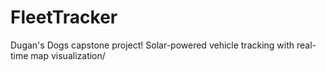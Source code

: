 # FleetTracker
Dugan's Dogs capstone project! Solar-powered vehicle tracking with real-time map visualization/
